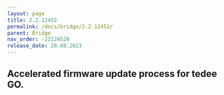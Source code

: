 ```yaml
---
layout: page
title: 2.2.12452
permalink: /docs/bridge/2.2.12452/
parent: Bridge
nav_order: -22124520
release_date: 28.08.2023
---
```


## Accelerated firmware update process for tedee GO.